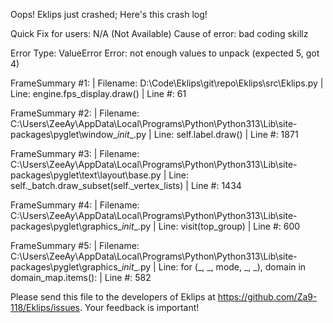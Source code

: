 Oops! Eklips just crashed;
Here's this crash log!

Quick Fix for users: N/A (Not Available)
Cause of error: bad coding skillz

Error Type: ValueError
Error: not enough values to unpack (expected 5, got 4)

FrameSummary #1:
  | Filename: D:\Code\Eklips\git\repo\Eklips\src\Eklips.py
  | Line: engine.fps_display.draw()
  | Line #: 61

FrameSummary #2:
  | Filename: C:\Users\ZeeAy\AppData\Local\Programs\Python\Python313\Lib\site-packages\pyglet\window\__init__.py
  | Line: self.label.draw()
  | Line #: 1871

FrameSummary #3:
  | Filename: C:\Users\ZeeAy\AppData\Local\Programs\Python\Python313\Lib\site-packages\pyglet\text\layout\base.py
  | Line: self._batch.draw_subset(self._vertex_lists)
  | Line #: 1434

FrameSummary #4:
  | Filename: C:\Users\ZeeAy\AppData\Local\Programs\Python\Python313\Lib\site-packages\pyglet\graphics\__init__.py
  | Line: visit(top_group)
  | Line #: 600

FrameSummary #5:
  | Filename: C:\Users\ZeeAy\AppData\Local\Programs\Python\Python313\Lib\site-packages\pyglet\graphics\__init__.py
  | Line: for (_, _, mode, _, _), domain in domain_map.items():
  | Line #: 582


Please send this file to the developers of Eklips at https://github.com/Za9-118/Eklips/issues. 
Your feedback is important!